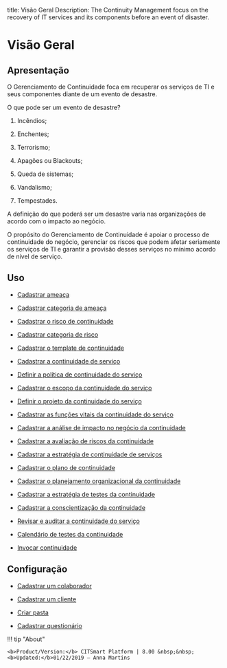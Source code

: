 title: Visão Geral
Description: The Continuity Management focus on the recovery of IT services and its components before an event of disaster.
# Visão Geral

Apresentação
----------------

O Gerenciamento de Continuidade foca em recuperar os serviços de TI e seus componentes diante de um evento de desastre.

O que pode ser um evento de desastre?

1.  Incêndios;

2.  Enchentes;

3.  Terrorismo;

4.  Apagões ou Blackouts;

5.  Queda de sistemas;

6.  Vandalismo;

7.  Tempestades.

A definição do que poderá ser um desastre varia nas organizações de acordo com o impacto ao negócio.

O propósito do Gerenciamento de Continuidade é apoiar o processo de continuidade do negócio, gerenciar os riscos que podem afetar seriamente os serviços de TI e garantir a provisão desses serviços no mínimo acordo de nível de serviço.

Uso
-------

- [Cadastrar ameaça](/pt-br/citsmart-platform-8/processes/continuity/use/register-threat.html)
  
- [Cadastrar categoria de ameaça](/pt-br/citsmart-platform-8/processes/continuity/use/threat-category.html)

- [Cadastrar o risco de continuidade](/pt-br/citsmart-platform-8/processes/continuity/use/register-continuity-risk.html)

- [Cadastrar categoria de risco](/pt-br/citsmart-platform-8/processes/continuity/use/risk-category.html)

- [Cadastrar o template de continuidade](/pt-br/citsmart-platform-8/processes/continuity/use/continuity-template.html)

- [Cadastrar a continuidade de serviço](/pt-br/citsmart-platform-8/processes/continuity/use/register-service-continuity.html)
  
- [Definir a política de continuidade do serviço](/pt-br/citsmart-platform-8/processes/continuity/use/continuity-policy.html)
   
- [Cadastrar o escopo da continuidade do serviço](/pt-br/citsmart-platform-8/processes/continuity/use/service-continuity-scope.html)

- [Definir o projeto da continuidade do serviço](/pt-br/citsmart-platform-8/processes/continuity/use/service-continuity-project.html)

- [Cadastrar as funções vitais da continuidade do serviço](/pt-br/citsmart-platform-8/processes/continuity/use/continuity-vital-functions.html)

- [Cadastrar a análise de impacto no negócio da continuidade](/pt-br/citsmart-platform-8/processes/continuity/use/impact-analysis-continuity-business.html)

- [Cadastrar a avaliação de riscos da continuidade](/pt-br/citsmart-platform-8/processes/continuity/use/continuity-risk-evaluation.html)

- [Cadastrar a estratégia de continuidade de serviços](/pt-br/citsmart-platform-8/processes/continuity/use/service-continuity-strategy.html)

- [Cadastrar o plano de continuidade](/pt-br/citsmart-platform-8/processes/continuity/use/continuity-plan.html)

- [Cadastrar o planejamento organizacional da continuidade](/pt-br/citsmart-platform-8/processes/continuity/use/continuity-organizational-planning.html)

- [Cadastrar a estratégia de testes da continuidade](/pt-br/citsmart-platform-8/processes/continuity/use/continuity-test-registration.html)

- [Cadastrar a conscientização da continuidade](/pt-br/citsmart-platform-8/processes/continuity/use/continuity-awareness.html)

- [Revisar e auditar a continuidade do serviço](/pt-br/citsmart-platform-8/processes/continuity/use/review-and-audit-continuity.html)

- [Calendário de testes da continuidade](/pt-br/citsmart-platform-8/processes/continuity/use/continuity-test-calendar.html)

- [Invocar continuidade](/pt-br/citsmart-platform-8/processes/continuity/use/invoke-continuity.html)

Configuração
-----------------

- [Cadastrar um colaborador](/pt-br/citsmart-platform-8/initial-settings/access-settings/user/register-employee.html)

- [Cadastrar um cliente](/pt-br/citsmart-platform-8/processes/portfolio-and-catalog/configuration/register-client.html)

- [Criar pasta](/pt-br/citsmart-platform-8/processes/knowledge/configuration/create-folder.html)

- [Cadastrar questionário](/pt-br/citsmart-platform-8/platform-administration/questionnaires/questionaires-management/register-questionnaire.html)

!!! tip "About"

    <b>Product/Version:</b> CITSmart Platform | 8.00 &nbsp;&nbsp;
    <b>Updated:</b>01/22/2019 – Anna Martins

